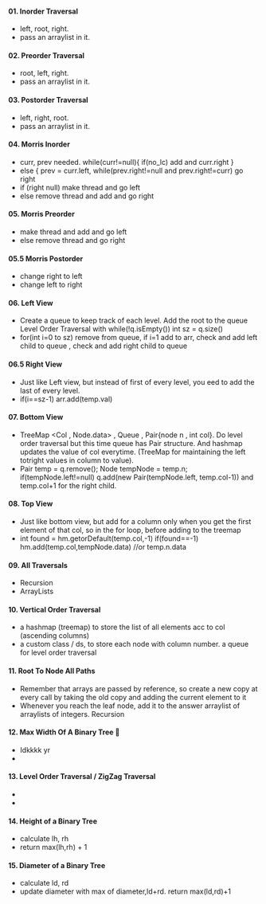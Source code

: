 #### 01. Inorder Traversal
-  left, root, right.
-  pass an arraylist in it.

#### 02. Preorder Traversal
-  root, left, right.
-  pass an arraylist in it.

#### 03. Postorder Traversal
-  left, right, root.
-  pass an arraylist in it.

#### 04. Morris Inorder
-  curr, prev needed. while(curr!=null){ if(no_lc) add and curr.right }
-  else { prev = curr.left, while(prev.right!=null and prev.right!=curr) go right
-  if (right null) make thread and go left
-  else remove thread and add and go right

#### 05. Morris Preorder
- make thread and add and go left
- else remove thread and go right

#### 05.5 Morris Postorder
- change right to left
- change left to right

#### 06. Left View
-  Create a queue to keep track of each level. Add the root to the queue Level Order Traversal with while(!q.isEmpty()) int sz = q.size()
-  for(int i=0 to sz) remove from queue, if i=1 add to arr, check and add left child to queue , check and add right child to queue

#### 06.5 Right View
  - Just like Left view, but instead of first of every level, you eed to add the last of every level.
  - if(i==sz-1) arr.add(temp.val)

#### 07. Bottom View
-  TreeMap <Col , Node.data> , Queue<Pair> , Pair{node n , int col}. Do level order traversal but this time queue has Pair structure. And hashmap updates the value of col everytime. (TreeMap for maintaining the left totright values in column to value).
-  Pair temp = q.remove(); Node tempNode = temp.n; if(tempNode.left!=null) q.add(new Pair(tempNode.left, temp.col-1)) and temp.col+1 for the right child.

#### 08. Top View
-  Just like bottom view, but add for a column only when you get the first element of that col, so in the for loop, before adding to the treemap
-  int found = hm.getorDefault(temp.col,-1) if(found==-1) hm.add(temp.col,tempNode.data) //or temp.n.data

#### 09. All Traversals
- Recursion
- ArrayLists

#### 10. Vertical Order Traversal
- a hashmap (treemap) to store the list of all elements acc to col (ascending columns)
- a custom class / ds, to store each node with column number. a queue for level order traversal

#### 11. Root To Node All Paths
- Remember that arrays are passed by reference, so create a new copy at every call by taking the old copy and adding the current element to it
- Whenever you reach the leaf node, add it to the answer arraylist of arraylists of integers. Recursion

#### 12. Max Width Of A Binary Tree 🤯
- Idkkkk yr
-

#### 13. Level Order Traversal / ZigZag Traversal
-
-

#### 14. Height of a Binary Tree
-  calculate lh, rh
-  return max(lh,rh) + 1

#### 15. Diameter of a Binary Tree
- calculate ld, rd
- update diameter with max of diameter,ld+rd. return max(ld,rd)+1


